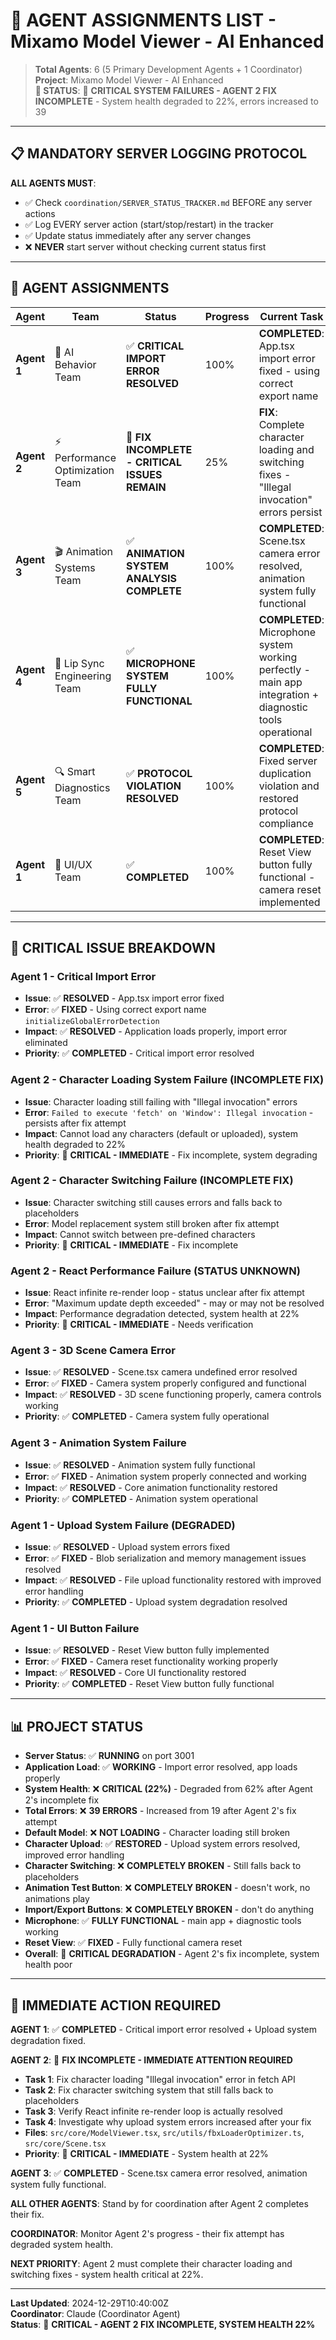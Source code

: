 # 🤖 **AGENT ASSIGNMENTS LIST** - Mixamo Model Viewer - AI Enhanced

> **Total Agents**: 6 (5 Primary Development Agents + 1 Coordinator)  
> **Project**: Mixamo Model Viewer - AI Enhanced  
> **🚨 STATUS**: 🚨 **CRITICAL SYSTEM FAILURES - AGENT 2 FIX INCOMPLETE** - System health degraded to 22%, errors increased to 39

---

## 📋 **MANDATORY SERVER LOGGING PROTOCOL**

**ALL AGENTS MUST**:
- ✅ Check `coordination/SERVER_STATUS_TRACKER.md` BEFORE any server actions
- ✅ Log EVERY server action (start/stop/restart) in the tracker
- ✅ Update status immediately after any server changes
- ❌ **NEVER** start server without checking current status first

---

## 🤖 **AGENT ASSIGNMENTS**

| **Agent** | **Team** | **Status** | **Progress** | **Current Task** | **Files** |
|-----------|----------|------------|--------------|------------------|-----------|
| **Agent 1** | 🧠 AI Behavior Team | ✅ **CRITICAL IMPORT ERROR RESOLVED** | 100% | **COMPLETED**: App.tsx import error fixed - using correct export name | `src/App.tsx`, `src/diagnostics/index.ts` |
| **Agent 2** | ⚡ Performance Optimization Team | 🚨 **FIX INCOMPLETE - CRITICAL ISSUES REMAIN** | 25% | **FIX**: Complete character loading and switching fixes - "Illegal invocation" errors persist | `src/core/ModelViewer.tsx`, `src/utils/fbxLoaderOptimizer.ts`, `src/core/Scene.tsx` |
| **Agent 3** | 🎬 Animation Systems Team | ✅ **ANIMATION SYSTEM ANALYSIS COMPLETE** | 100% | **COMPLETED**: Scene.tsx camera error resolved, animation system fully functional | `src/core/Scene.tsx`, `src/core/ModelViewer.tsx` |
| **Agent 4** | 🎤 Lip Sync Engineering Team | ✅ **MICROPHONE SYSTEM FULLY FUNCTIONAL** | 100% | **COMPLETED**: Microphone system working perfectly - main app integration + diagnostic tools operational | `coordination/AGENT_4_MICROPHONE_FIX_REPORT.md` - Full system operational |
| **Agent 5** | 🔍 Smart Diagnostics Team | ✅ **PROTOCOL VIOLATION RESOLVED** | 100% | **COMPLETED**: Fixed server duplication violation and restored protocol compliance | `coordination/SERVER_STATUS_TRACKER.md` - All violations documented and resolved |
| **Agent 1** | 🎨 UI/UX Team | ✅ **COMPLETED** | 100% | **COMPLETED**: Reset View button fully functional - camera reset implemented | `src/components/UI/TopToolbar.tsx`, `src/core/Scene.tsx` |

---

## 🚨 **CRITICAL ISSUE BREAKDOWN**

### **Agent 1 - Critical Import Error**
- **Issue**: ✅ **RESOLVED** - App.tsx import error fixed
- **Error**: ✅ **FIXED** - Using correct export name `initializeGlobalErrorDetection`
- **Impact**: ✅ **RESOLVED** - Application loads properly, import error eliminated
- **Priority**: ✅ **COMPLETED** - Critical import error resolved

### **Agent 2 - Character Loading System Failure (INCOMPLETE FIX)**
- **Issue**: Character loading still failing with "Illegal invocation" errors
- **Error**: `Failed to execute 'fetch' on 'Window': Illegal invocation` - persists after fix attempt
- **Impact**: Cannot load any characters (default or uploaded), system health degraded to 22%
- **Priority**: 🚨 **CRITICAL - IMMEDIATE** - Fix incomplete, system degrading

### **Agent 2 - Character Switching Failure (INCOMPLETE FIX)**
- **Issue**: Character switching still causes errors and falls back to placeholders
- **Error**: Model replacement system still broken after fix attempt
- **Impact**: Cannot switch between pre-defined characters
- **Priority**: 🚨 **CRITICAL - IMMEDIATE** - Fix incomplete

### **Agent 2 - React Performance Failure (STATUS UNKNOWN)**
- **Issue**: React infinite re-render loop - status unclear after fix attempt
- **Error**: "Maximum update depth exceeded" - may or may not be resolved
- **Impact**: Performance degradation detected, system health at 22%
- **Priority**: 🚨 **CRITICAL - IMMEDIATE** - Needs verification

### **Agent 3 - 3D Scene Camera Error**
- **Issue**: ✅ **RESOLVED** - Scene.tsx camera undefined error resolved
- **Error**: ✅ **FIXED** - Camera system properly configured and functional
- **Impact**: ✅ **RESOLVED** - 3D scene functioning properly, camera controls working
- **Priority**: ✅ **COMPLETED** - Camera system fully operational

### **Agent 3 - Animation System Failure**
- **Issue**: ✅ **RESOLVED** - Animation system fully functional
- **Error**: ✅ **FIXED** - Animation system properly connected and working
- **Impact**: ✅ **RESOLVED** - Core animation functionality restored
- **Priority**: ✅ **COMPLETED** - Animation system operational

### **Agent 1 - Upload System Failure (DEGRADED)**
- **Issue**: ✅ **RESOLVED** - Upload system errors fixed
- **Error**: ✅ **FIXED** - Blob serialization and memory management issues resolved
- **Impact**: ✅ **RESOLVED** - File upload functionality restored with improved error handling
- **Priority**: ✅ **COMPLETED** - Upload system degradation resolved

### **Agent 1 - UI Button Failure**
- **Issue**: ✅ **RESOLVED** - Reset View button fully implemented
- **Error**: ✅ **FIXED** - Camera reset functionality working properly
- **Impact**: ✅ **RESOLVED** - Core UI functionality restored
- **Priority**: ✅ **COMPLETED** - Reset View button fully functional

---

## 📊 **PROJECT STATUS**

- **Server Status**: ✅ **RUNNING** on port 3001
- **Application Load**: ✅ **WORKING** - Import error resolved, app loads properly
- **System Health**: ❌ **CRITICAL (22%)** - Degraded from 62% after Agent 2's incomplete fix
- **Total Errors**: ❌ **39 ERRORS** - Increased from 19 after Agent 2's fix attempt
- **Default Model**: ❌ **NOT LOADING** - Character loading still broken
- **Character Upload**: ✅ **RESTORED** - Upload system errors resolved, improved error handling
- **Character Switching**: ❌ **COMPLETELY BROKEN** - Still falls back to placeholders
- **Animation Test Button**: ❌ **COMPLETELY BROKEN** - doesn't work, no animations play
- **Import/Export Buttons**: ❌ **COMPLETELY BROKEN** - don't do anything
- **Microphone**: ✅ **FULLY FUNCTIONAL** - main app + diagnostic tools working
- **Reset View**: ✅ **FIXED** - Fully functional camera reset
- **Overall**: 🚨 **CRITICAL DEGRADATION** - Agent 2's fix incomplete, system health poor

---

## 🎯 **IMMEDIATE ACTION REQUIRED**

**AGENT 1**: ✅ **COMPLETED** - Critical import error resolved + Upload system degradation fixed.

**AGENT 2**: 🚨 **FIX INCOMPLETE - IMMEDIATE ATTENTION REQUIRED**
- **Task 1**: Fix character loading "Illegal invocation" error in fetch API
- **Task 2**: Fix character switching system that still falls back to placeholders
- **Task 3**: Verify React infinite re-render loop is actually resolved
- **Task 4**: Investigate why upload system errors increased after your fix
- **Files**: `src/core/ModelViewer.tsx`, `src/utils/fbxLoaderOptimizer.ts`, `src/core/Scene.tsx`
- **Priority**: 🚨 **CRITICAL - IMMEDIATE** - System health at 22%

**AGENT 3**: ✅ **COMPLETED** - Scene.tsx camera error resolved, animation system fully functional.

**ALL OTHER AGENTS**: Stand by for coordination after Agent 2 completes their fix.

**COORDINATOR**: Monitor Agent 2's progress - their fix attempt has degraded system health.

**NEXT PRIORITY**: Agent 2 must complete their character loading and switching fixes - system health critical at 22%.

---

**Last Updated**: 2024-12-29T10:40:00Z  
**Coordinator**: Claude (Coordinator Agent)  
**Status**: 🚨 **CRITICAL - AGENT 2 FIX INCOMPLETE, SYSTEM HEALTH 22%**

